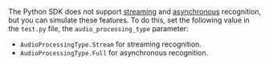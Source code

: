 The Python SDK does not support [streaming](../../speechkit/stt/streaming.md) and [asynchronous](../../speechkit/stt/transcribation.md) recognition, but you can simulate these features. To do this, set the following value in the `test.py` file, the `audio_processing_type` parameter:

* `AudioProcessingType.Stream` for streaming recognition.
* `AudioProcessingType.Full` for asynchronous recognition.
